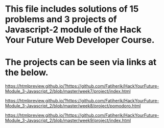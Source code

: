 # This file includes solutions of 15 problems and 3 projects of Javascript-2 module of the Hack Your Future Web Developer Course.

# The projects can be seen via links at the below.

https://htmlpreview.github.io/?https://github.com/Fatiherik/HackYourFuture-Module_3-Javascript_2/blob/master/week7/project/index.html

https://htmlpreview.github.io/?https://github.com/Fatiherik/HackYourFuture-Module_3-Javascript_2/blob/master/week8/project/pomodoro.html

https://htmlpreview.github.io/?https://github.com/Fatiherik/HackYourFuture-Module_3-Javascript_2/blob/master/week9/project/index.html

